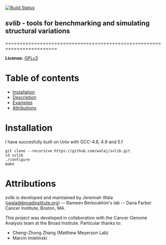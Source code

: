[![Build Status](https://travis-ci.org/walaj/svlib.svg?branch=master)](https://travis-ci.org/walaj/svlib)

## *svlib* - tools for benchmarking and simulating structural variations
========================================================================

**License:** [GPLv3][license]

Table of contents
=================

  * [Installation](#gh-md-toc)
  * [Description](#description)
  * [Examples](#examples)
  * [Attributions](#attributions)

Installation
============
I have succesfully built on Unix with GCC-4.8, 4.9 and 5.1

```
git clone --recursive https://github.com/walaj/svlib.git
cd svlib
./configure
make 
```

Attributions
============

svlib is developed and maintained by Jeremiah Wala (jwala@broadinstitute.org) --  Rameen Berkoukhim's lab -- Dana Farber Cancer Institute, Boston, MA. 

This project was developed in collaboration with the Cancer Genome Analysis team at the Broad Institute. Particular thanks to:
* Cheng-Zhong Zhang (Matthew Meyerson Lab)
* Marcin Imielinski


[license]: https://github.com/walaj/svlib/blob/master/LICENSE
